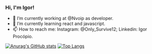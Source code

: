 ### Hi, I'm Igor!

- 🔭 I’m currently working at @Nvoip as developer.
- 🌱 I’m currently learning react and javascript.
- 📫 How to reach me: Instagram: @Only_Survive12; Linkedin: Igor Procópio.

[![Anurag's GitHub stats](https://github-readme-stats.vercel.app/api?username=IgorProcopio12&hide=stars&show_icons=true&theme=tokyonight)](https://github.com/anuraghazra/github-readme-stats)
[![Top Langs](https://github-readme-stats.vercel.app/api/top-langs/?username=IgorProcopio12&theme=tokyonight)](https://github.com/anuraghazra/github-readme-stats)



